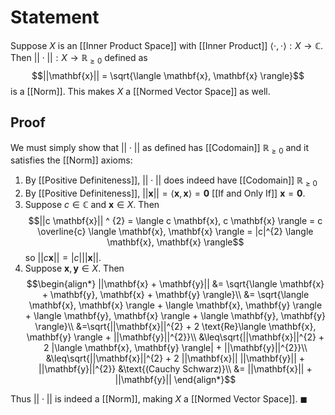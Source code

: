 # Statement
Suppose $X$ is an [[Inner Product Space]] with [[Inner Product]] $\langle \cdot, \cdot \rangle: X \to \mathbb{C}$. Then $||\cdot||: X \to \mathbb{R}_{\geq 0}$ defined as 
$$||\mathbf{x}|| = \sqrt{\langle \mathbf{x}, \mathbf{x} \rangle}$$
is a [[Norm]]. This makes $X$ a [[Normed Vector Space]] as well.

## Proof
We must simply show that $|| \cdot ||$ as defined has [[Codomain]] $\mathbb{R}_{\geq 0}$ and it satisfies the [[Norm]] axioms:
1. By [[Positive Definiteness]], $||\cdot||$ does indeed have [[Codomain]] $\mathbb{R}_{\geq 0}$
2. By [[Positive Definiteness]], $||\mathbf{x}|| = \langle \mathbf{x}, \mathbf{x} \rangle = \mathbf{0}$ [[If and Only If]] $\mathbf{x} = \mathbf{0}$.
3. Suppose $c \in \mathbb{C}$ and $\mathbf{x} \in X$. Then  $$||c \mathbf{x}|| ^ {2} = \langle c \mathbf{x}, c \mathbf{x} \rangle = c \overline{c} \langle \mathbf{x}, \mathbf{x} \rangle = |c|^{2} \langle \mathbf{x}, \mathbf{x} \rangle$$
	so $||c \mathbf{x}|| = |c| ||\mathbf{x}||$.
4. Suppose $\mathbf{x}, \mathbf{y} \in X$. Then $$\begin{align*}
||\mathbf{x} + \mathbf{y}|| &= \sqrt{\langle \mathbf{x} + \mathbf{y}, \mathbf{x} + \mathbf{y} \rangle}\\
&= \sqrt{\langle \mathbf{x}, \mathbf{x} \rangle + \langle \mathbf{x}, \mathbf{y} \rangle + \langle \mathbf{y}, \mathbf{x} \rangle + \langle \mathbf{y}, \mathbf{y} \rangle}\\
&=\sqrt{||\mathbf{x}||^{2} + 2 \text{Re}\langle \mathbf{x}, \mathbf{y} \rangle + ||\mathbf{y}||^{2}}\\
&\leq\sqrt{||\mathbf{x}||^{2} + 2 |\langle \mathbf{x}, \mathbf{y} \rangle| + ||\mathbf{y}||^{2}}\\
&\leq\sqrt{||\mathbf{x}||^{2} + 2 ||\mathbf{x}|| ||\mathbf{y}|| + ||\mathbf{y}||^{2}} &\text{(Cauchy Schwarz)}\\
&= ||\mathbf{x}|| + ||\mathbf{y}||
\end{align*}$$

Thus $||\cdot||$ is indeed a [[Norm]], making $X$ a [[Normed Vector Space]]. $\blacksquare$